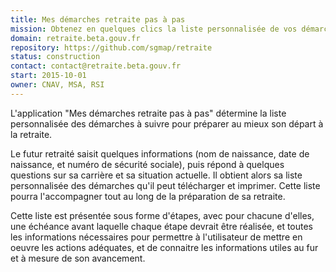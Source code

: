 ```yaml
---
title: Mes démarches retraite pas à pas
mission: Obtenez en quelques clics la liste personnalisée de vos démarches de retraite.
domain: retraite.beta.gouv.fr
repository: https://github.com/sgmap/retraite
status: construction
contact: contact@retraite.beta.gouv.fr
start: 2015-10-01
owner: CNAV, MSA, RSI
---
```


L'application "Mes démarches retraite pas à pas" détermine la liste personnalisée des démarches à suivre pour préparer au mieux son départ à la retraite. 

Le futur retraité saisit quelques informations (nom de naissance, date de naissance, et numéro de sécurité sociale), puis répond à quelques questions sur sa carrière et sa situation actuelle. Il obtient alors sa liste personnalisée des démarches qu'il peut télécharger et imprimer. Cette liste pourra l'accompagner tout au long de la préparation de sa retraite.

Cette liste est présentée sous forme d'étapes, avec pour chacune d'elles, une échéance avant laquelle chaque étape devrait être réalisée, et toutes les informations nécessaires pour permettre à l'utilisateur de mettre en oeuvre les actions adéquates, et de connaitre les informations utiles au fur et à mesure de son avancement.
